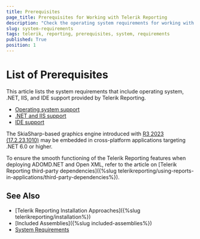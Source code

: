 ```yaml
---
title: Prerequisites
page_title: Prerequisites for Working with Telerik Reporting
description: "Check the operating system requirements for working with Telerik Reporting and get information about the provided .NET, Windows IIS, and IDE support."
slug: system-requirements
tags: telerik, reporting, prerequisites, system, requirements
published: True
position: 1
---
```


# List of Prerequisites

This article lists the system requirements that include operating system, .NET, IIS, and IDE support provided by Telerik Reporting.

* [Operating system support](https://www.telerik.com/products/reporting/system-requirements)
* [.NET and IIS support](https://www.telerik.com/products/reporting/system-requirements)
* [IDE support](https://www.telerik.com/products/reporting/system-requirements)

The SkiaSharp-based graphics engine introduced with [R3 2023 (17.2.23.1010)](https://www.telerik.com/support/whats-new/reporting/release-history/progress-telerik-reporting-r3-2023-17-2-23-1010) may be embedded in cross-platform applications targeting .NET 6.0 or higher.

To ensure the smooth functioning of the Telerik Reporting features when deploying ADOMD.NET and Open XML, refer to the article on [Telerik Reporting third-party dependencies]({%slug telerikreporting/using-reports-in-applications/third-party-dependencies%}).

## See Also

* [Telerik Reporting Installation Approaches]({%slug telerikreporting/installation%})
* [Included Assemblies]({%slug included-assemblies%})
* [System Requirements](https://www.telerik.com/products/reporting/system-requirements)
